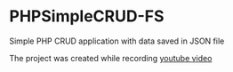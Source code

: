 # PHPSimpleCRUD-FS
Simple PHP CRUD application with data saved in JSON file

The project was created while recording [youtube video](https://youtu.be/DWHZSkn5paQ)
